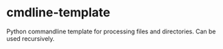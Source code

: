 # cmdline-template
Python commandline template for processing files and directories. Can be used recursively.
